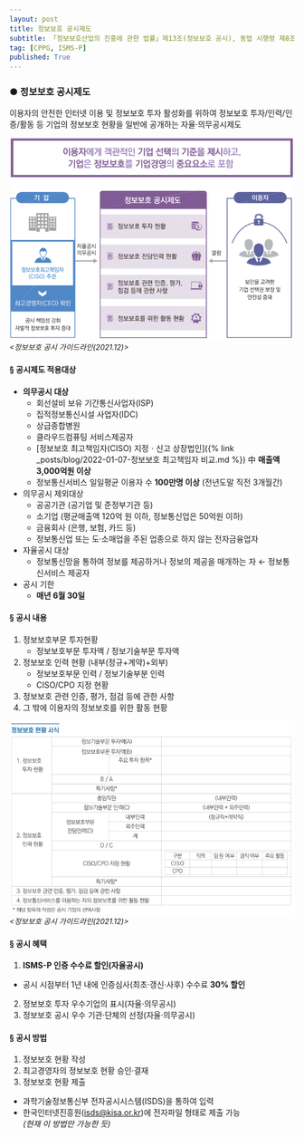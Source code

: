 ```yaml
---
layout: post
title: 정보보호 공시제도
subtitle: 「정보보호산업의 진흥에 관한 법률」제13조(정보보호 공시), 동법 시행령 제8조(정보보호 공시)
tag: [CPPG, ISMS-P]
published: True
---
```



### ● 정보보호 공시제도
이용자의 안전한 인터넷 이용 및 정보보호 투자 활성화를 위하여 정보보호 투자/인력/인증/활동 등 기업의 정보보호 현황을 일반에 공개하는 자율·의무공시제도 

![](../../img/2022-01-10-정보보호%20공시제도/2022-01-12-10-12-41.png)  
<span style="font-size: small;font-style: italic;"><정보보호 공시 가이드라인(2021.12)></span>  


#### § 공시제도 적용대상
- **의무공시 대상**
  - 회선설비 보유 기간통신사업자(ISP) 
  - 집적정보통신시설 사업자(IDC)
  - 상급종합병원
  - 클라우드컴퓨팅 서비스제공자
  - [정보보호 최고책임자(CISO) 지정ㆍ신고 상장법인]({% link _posts/blog/2022-01-07-정보보호 최고책임자 비교.md %}) 中 **매출액 3,000억원 이상**
  - 정보통신서비스 일일평균 이용자 수 **100만명 이상** (전년도말 직전 3개월간)
- 의무공시 제외대상
  - 공공기관 (공기업 및 준정부기관 등)
  - 소기업 (평균매출액 120억 원 이하, 정보통신업은 50억원 이하)
  - 금융회사 (은행, 보험, 카드 등)
  - 정보통신업 또는 도·소매업을 주된 업종으로 하지 않는 전자금융업자
- 자율공시 대상
  - 정보통신망을 통하여 정보를 제공하거나 정보의 제공을 매개하는 자 ← 정보통신서비스 제공자
- 공시 기한
  - **매년 6월 30일**

#### § 공시 내용
1. 정보보호부문 투자현황
   - 정보보호부문 투자액 / 정보기술부문 투자액
2. 정보보호 인력 현황 (내부(정규+계약)+외부)
   - 정보보호부문 인력 / 정보기술부분 인력
   - CISO/CPO 지정 현황
3. 정보보호 관련 인증, 평가, 점검 등에 관한 사항
4. 그 밖에 이용자의 정보보호를 위한 활동 현황

![](../../img/2022-01-10-정보보호%20공시제도/2022-01-12-10-12-15.png)  
<span style="font-size: small;font-style: italic;"><정보보호 공시 가이드라인(2021.12)></span>  


#### § 공시 혜택
1. **ISMS-P 인증 수수료 할인(자율공시)**
  - 공시 시점부터 1년 내에 인증심사(최초·갱신·사후) 수수료 **30% 할인**  
2. 정보보호 투자 우수기업의 표시(자율·의무공시)
3. 정보보호 공시 우수 기관·단체의 선정(자율·의무공시)


#### § 공시 방법
1. 정보보호 현황 작성
2. 최고경영자의 정보보호 현황 승인·결재
3. 정보보호 현황 제출
  - 과학기술정보통신부 전자공시시스템(ISDS)을 통하여 입력 
  - 한국인터넷진흥원(isds@kisa.or.kr)에 전자파일 형태로 제출 가능  
    _(현재 이 방법만 가능한 듯)_
